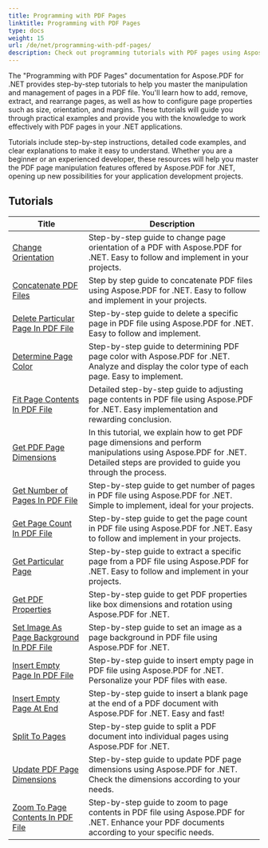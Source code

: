 ```yaml
---
title: Programming with PDF Pages
linktitle: Programming with PDF Pages
type: docs
weight: 15
url: /de/net/programming-with-pdf-pages/
description: Check out programming tutorials with PDF pages using Aspose.PDF for .NET. Learn how to manipulate and customize the pages of PDF files.
---
```

The "Programming with PDF Pages" documentation for Aspose.PDF for .NET provides step-by-step tutorials to help you master the manipulation and management of pages in a PDF file. You'll learn how to add, remove, extract, and rearrange pages, as well as how to configure page properties such as size, orientation, and margins. These tutorials will guide you through practical examples and provide you with the knowledge to work effectively with PDF pages in your .NET applications.

Tutorials include step-by-step instructions, detailed code examples, and clear explanations to make it easy to understand. Whether you are a beginner or an experienced developer, these resources will help you master the PDF page manipulation features offered by Aspose.PDF for .NET, opening up new possibilities for your application development projects.

## Tutorials
| Title | Description |
| --- | --- | 
| [Change Orientation](./change-orientation/) | Step-by-step guide to change page orientation of a PDF with Aspose.PDF for .NET. Easy to follow and implement in your projects. |  
| [Concatenate PDF Files](./concatenate-pdf-files/) | Step by step guide to concatenate PDF files using Aspose.PDF for .NET. Easy to follow and implement in your projects. |  
| [Delete Particular Page In PDF File](./delete-particular-page/) | Step-by-step guide to delete a specific page in PDF file using Aspose.PDF for .NET. Easy to follow and implement. |  
| [Determine Page Color](./determine-page-color/) | Step-by-step guide to determining PDF page color with Aspose.PDF for .NET. Analyze and display the color type of each page. Easy to implement. |  
| [Fit Page Contents In PDF File](./fit-page-contents/) | Detailed step-by-step guide to adjusting page contents in PDF file using Aspose.PDF for .NET. Easy implementation and rewarding conclusion. |  
| [Get PDF Page Dimensions](./get-dimensions/) | In this tutorial, we explain how to get PDF page dimensions and perform manipulations using Aspose.PDF for .NET. Detailed steps are provided to guide you through the process. |  
| [Get Number of Pages In PDF File](./get-number-of-pages/) | Step-by-step guide to get number of pages in PDF file using Aspose.PDF for .NET. Simple to implement, ideal for your projects. |  
| [Get Page Count In PDF File](./get-page-count/) | Step-by-step guide to get the page count in PDF file using Aspose.PDF for .NET. Easy to follow and implement in your projects. |  
| [Get Particular Page](./get-particular-page/) | Step-by-step guide to extract a specific page from a PDF file using Aspose.PDF for .NET. Easy to follow and implement in your projects. |  
| [Get PDF Properties](./get-properties/) | Step-by-step guide to get PDF properties like box dimensions and rotation using Aspose.PDF for .NET. |  
| [Set Image As Page Background In PDF File](./image-as-background/) | Step-by-step guide to set an image as a page background in PDF file using Aspose.PDF for .NET. |  
| [Insert Empty Page In PDF File](./insert-empty-page/) | Step-by-step guide to insert empty page in PDF file using Aspose.PDF for .NET. Personalize your PDF files with ease. |  
| [Insert Empty Page At End](./insert-empty-page-at-end/) | Step-by-step guide to insert a blank page at the end of a PDF document with Aspose.PDF for .NET. Easy and fast! |  
| [Split To Pages](./split-to-pages/) | Step-by-step guide to split a PDF document into individual pages using Aspose.PDF for .NET. |  
| [Update PDF Page Dimensions](./update-dimensions/) | Step-by-step guide to update PDF page dimensions using Aspose.PDF for .NET. Check the dimensions according to your needs. |  
| [Zoom To Page Contents In PDF File](./zoom-to-page-contents/) | Step-by-step guide to zoom to page contents in PDF file using Aspose.PDF for .NET. Enhance your PDF documents according to your specific needs. |  